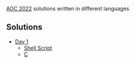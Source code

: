 [AOC 2022](https://adventofcode.com/) solutions written in different languages


## Solutions
  - [Day 1](day-1)
    - [Shell Script](day-1/shell-script)
    - [C](day-1/C)
